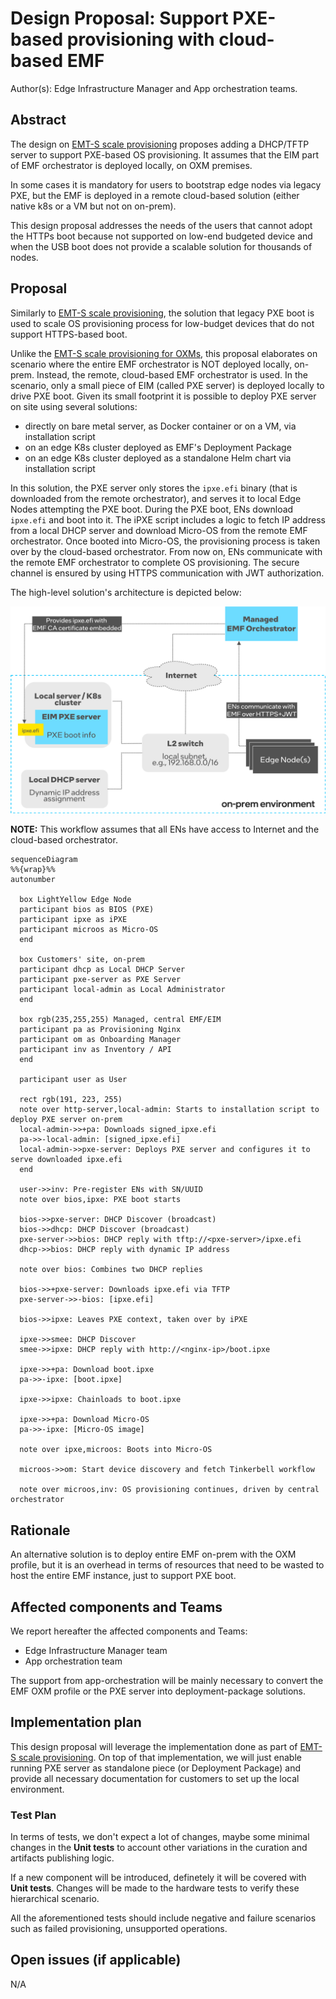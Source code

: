 # Design Proposal: Support PXE-based provisioning with cloud-based EMF

Author(s): Edge Infrastructure Manager and App orchestration teams.

## Abstract

The design on [EMT-S scale provisioning](./emts-scale-provisioning.md) proposes adding a DHCP/TFTP server to support
PXE-based OS provisioning. It assumes that the EIM part of EMF orchestrator is deployed locally, on OXM premises.

In some cases it is mandatory  for users to bootstrap edge nodes via legacy PXE, but the EMF is deployed in a remote
cloud-based solution (either native k8s or a VM but not on on-prem).

This design proposal addresses the needs of the users that cannot adopt the HTTPs boot because not supported on low-end
budgeted device and when the USB boot does not provide a scalable solution for thousands of nodes.

## Proposal

Similarly to [EMT-S scale provisioning](./emts-scale-provisioning.md), the solution that legacy PXE boot is used to
scale OS provisioning process for low-budget devices that do not support HTTPS-based boot.

Unlike the [EMT-S scale provisioning for OXMs](./emts-scale-provisioning.md), this proposal elaborates on
scenario where the entire EMF orchestrator is NOT deployed locally, on-prem. Instead, the remote, cloud-based
EMF orchestrator is used. In the scenario, only a small piece of EIM (called PXE server) is deployed locally to drive PXE boot.
Given its small footprint it is possible to deploy PXE server on site using several solutions:

- directly on bare metal server, as Docker container or on a VM, via installation script
- on an edge K8s cluster deployed as EMF's Deployment Package
- on an edge K8s cluster deployed as a standalone Helm chart via installation script

In this solution, the PXE server only stores the `ipxe.efi` binary (that is downloaded from the remote orchestrator),
and serves it to local Edge Nodes attempting the PXE boot. During the PXE boot, ENs download `ipxe.efi` and boot into it.
The iPXE script includes a logic to fetch IP address from a local DHCP server and download Micro-OS from the remote EMF orchestrator.
Once booted into Micro-OS, the provisioning process is taken over by the cloud-based orchestrator. From now on, ENs
communicate with the remote EMF orchestrator to complete OS provisioning. The secure channel is ensured by using HTTPS communication with JWT authorization.

The high-level solution's architecture is depicted below:

![PXE with managed EMF](images/eim-pxe-with-managed-emf.png)

**NOTE:** This workflow assumes that all ENs have access to Internet and the cloud-based orchestrator.

```mermaid
sequenceDiagram
%%{wrap}%%
autonumber

  box LightYellow Edge Node
  participant bios as BIOS (PXE)
  participant ipxe as iPXE
  participant microos as Micro-OS
  end

  box Customers' site, on-prem
  participant dhcp as Local DHCP Server
  participant pxe-server as PXE Server
  participant local-admin as Local Administrator
  end

  box rgb(235,255,255) Managed, central EMF/EIM
  participant pa as Provisioning Nginx
  participant om as Onboarding Manager
  participant inv as Inventory / API
  end

  participant user as User

  rect rgb(191, 223, 255)
  note over http-server,local-admin: Starts to installation script to deploy PXE server on-prem
  local-admin->>+pa: Downloads signed_ipxe.efi
  pa->>-local-admin: [signed_ipxe.efi]
  local-admin->>pxe-server: Deploys PXE server and configures it to serve downloaded ipxe.efi
  end

  user->>inv: Pre-register ENs with SN/UUID
  note over bios,ipxe: PXE boot starts

  bios->>pxe-server: DHCP Discover (broadcast)
  bios->>dhcp: DHCP Discover (broadcast)
  pxe-server->>bios: DHCP reply with tftp://<pxe-server>/ipxe.efi
  dhcp->>bios: DHCP reply with dynamic IP address

  note over bios: Combines two DHCP replies

  bios->>+pxe-server: Downloads ipxe.efi via TFTP
  pxe-server->>-bios: [ipxe.efi]

  bios->>ipxe: Leaves PXE context, taken over by iPXE

  ipxe->>smee: DHCP Discover
  smee->>ipxe: DHCP reply with http://<nginx-ip>/boot.ipxe
  
  ipxe->>+pa: Download boot.ipxe
  pa->>-ipxe: [boot.ipxe]
  
  ipxe->>ipxe: Chainloads to boot.ipxe

  ipxe->>+pa: Download Micro-OS
  pa->>-ipxe: [Micro-OS image]
  
  note over ipxe,microos: Boots into Micro-OS

  microos->>om: Start device discovery and fetch Tinkerbell workflow

  note over microos,inv: OS provisioning continues, driven by central orchestrator
```

## Rationale

An alternative solution is to deploy entire EMF on-prem with the OXM profile, but it is an overhead in terms of
resources that need to be wasted to host the entire EMF instance, just to support PXE boot.

## Affected components and Teams

We report hereafter the affected components and Teams:

- Edge Infrastructure Manager team
- App orchestration team

The support from app-orchestration will be mainly necessary to convert the EMF OXM profile or the PXE server into
deployment-package solutions.

## Implementation plan

This design proposal will leverage the implementation done as part of [EMT-S scale provisioning](./emts-scale-provisioning.md).
On top of that implementation, we will just enable running PXE server as standalone piece (or Deployment Package)
and provide all necessary documentation for customers to set up the local environment.

### Test Plan

In terms of tests, we don't expect a lot of changes, maybe some minimal changes in the **Unit tests** to account
other variations in the curation and artifacts publishing logic.

If a new component will be introduced, definetely it will be covered with **Unit tests**. Changes will be made to
the hardware tests to verify these hierarchical scenario.

All the aforementioned tests should include negative and failure scenarios such as failed provisioning, unsupported
operations.

## Open issues (if applicable)

N/A
